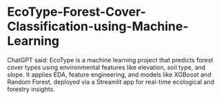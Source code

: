 # EcoType-Forest-Cover-Classification-using-Machine-Learning
ChatGPT said:  EcoType is a machine learning project that predicts forest cover types using environmental features like elevation, soil type, and slope. It applies EDA, feature engineering, and models like XGBoost and Random Forest, deployed via a Streamlit app for real-time ecological and forestry insights.
